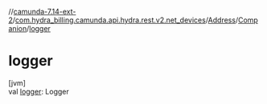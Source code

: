 //[camunda-7.14-ext-2](../../../../index.md)/[com.hydra_billing.camunda.api.hydra.rest.v2.net_devices](../../index.md)/[Address](../index.md)/[Companion](index.md)/[logger](logger.md)

# logger

[jvm]\
val [logger](logger.md): Logger

